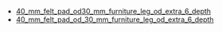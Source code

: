 * [40_mm_felt_pad_od30_mm_furniture_leg_od_extra_6_depth](40_mm_felt_pad_od30_mm_furniture_leg_od_extra_6_depth)
* [40_mm_felt_pad_od_30_mm_furniture_leg_od_extra_6_depth](40_mm_felt_pad_od_30_mm_furniture_leg_od_extra_6_depth)
